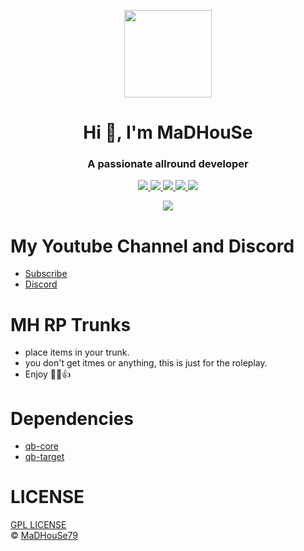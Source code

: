 <p align="center">
    <img width="140" src="https://icons.iconarchive.com/icons/iconarchive/red-orb-alphabet/128/Letter-M-icon.png" />  
    <h1 align="center">Hi 👋, I'm MaDHouSe</h1>
    <h3 align="center">A passionate allround developer </h3>    
</p>

<p align="center">
  <a href="https://github.com/MaDHouSe79/mh-rptrunks/issues">
    <img src="https://img.shields.io/github/issues/MaDHouSe79/mh-rptrunks"/> 
  </a>
  <a href="https://github.com/MaDHouSe79/mh-rptrunks/watchers">
    <img src="https://img.shields.io/github/watchers/MaDHouSe79/mh-rptrunks"/> 
  </a> 
  <a href="https://github.com/MaDHouSe79/mh-rptrunks/network/members">
    <img src="https://img.shields.io/github/forks/MaDHouSe79/mh-rptrunks"/> 
  </a>  
  <a href="https://github.com/MaDHouSe79/mh-rptrunks/stargazers">
    <img src="https://img.shields.io/github/stars/MaDHouSe79/mh-rptrunks?color=white"/> 
  </a>
  <a href="https://github.com/MaDHouSe79/mh-rptrunks/blob/main/LICENSE">
    <img src="https://img.shields.io/github/license/MaDHouSe79/mh-rptrunks?color=white"/> 
  </a>      
</p>

<p align="center">
  <img alig src="https://github-profile-trophy.vercel.app/?username=MaDHouSe79&margin-w=15&column=6" />
</p>

# My Youtube Channel and Discord
- [Subscribe](https://www.youtube.com/c/@MaDHouSe79) 
- [Discord](https://discord.gg/vJ9EukCmJQ)

# MH RP Trunks
- place items in your trunk.
- you don't get itmes or anything, this is just for the roleplay.
- Enjoy 👊😎👍

# Dependencies
- [qb-core](https://github.com/qbcore-framework/qb-core)
- [qb-target](https://github.com/qbcore-framework/qb-target)

# LICENSE
[GPL LICENSE](./LICENSE)<br />
&copy; [MaDHouSe79](https://www.youtube.com/@MaDHouSe79)
